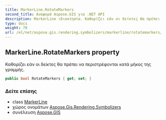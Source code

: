 ```yaml
---
title: MarkerLine.RotateMarkers
second_title: Αναφορά Aspose.GIS για .NET API
description: MarkerLine ιδιοκτησία. Καθορίζει εάν οι δείκτες θα πρέπει να περιστρέφονται κατά μήκος της γραμμής.
type: docs
weight: 70
url: /el/net/aspose.gis.rendering.symbolizers/markerline/rotatemarkers/
---
```

## MarkerLine.RotateMarkers property

Καθορίζει εάν οι δείκτες θα πρέπει να περιστρέφονται κατά μήκος της γραμμής.

```csharp
public bool RotateMarkers { get; set; }
```

### Δείτε επίσης

* class [MarkerLine](../)
* χώρος ονομάτων [Aspose.Gis.Rendering.Symbolizers](../../markerline/)
* συνέλευση [Aspose.GIS](../../../)


